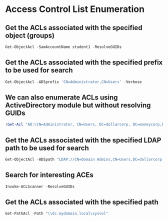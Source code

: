 # Access Control List Enumeration 

## Get the ACLs associated with the specified object (groups)
```powershell
Get-ObjectAcl -SamAccountName student1 -ResolveGUIDs
```

## Get the ACLs associated with the specified prefix to be used for search
```powershell
Get-ObjectAcl -ADSprefix 'CN=Administrator,CN=Users' -Verbose
```

## We can also enumerate ACLs using ActiveDirectory module but without resolving GUIDs
```powershell
(Get-Acl "AD:\CN=Administrator, CN=Users, DC=dollarcorp, DC=moneycorp,DC=local").Access
```

## Get the ACLs associated with the specified LDAP path to be used for search
```powershell
Get-ObjectAcl -ADSpath "LDAP://CN=Domain Admins,CN=Users,DC=dollarcorp,DC=moneycorp,DC=local" -ResolveGUIDs -Verbose
```

## Search for interesting ACEs
```powershell
Invoke-ACLScanner -ResolveGUIDs
```

## Get the ACLs associated with the specified path
```powershell
Get-PathAcl -Path "\\dc.mydomain.local\sysvol" 
````

